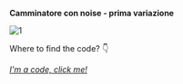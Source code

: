 **Camminatore con noise - prima variazione**

![1](https://user-images.githubusercontent.com/28058955/114730148-e4fa2a80-9d40-11eb-9ad3-5fc3bd42a1f0.PNG)

Where to find the code? :point_down:

*[I'm a code, click me!](https://editor.p5js.org/MariangelaC/full/YHhRzSQQS)*
